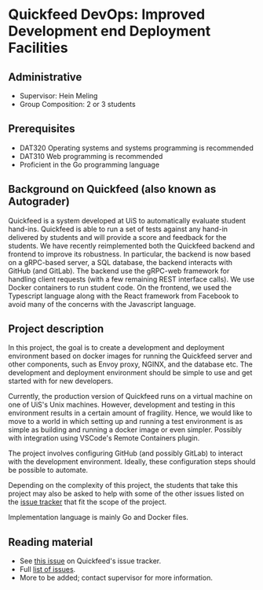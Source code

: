 # Quickfeed DevOps: Improved Development end Deployment Facilities

## Administrative

- Supervisor: Hein Meling
- Group Composition: 2 or 3 students

## Prerequisites

- DAT320 Operating systems and systems programming is recommended
- DAT310 Web programming is recommended
- Proficient in the Go programming language

## Background on Quickfeed (also known as Autograder)

Quickfeed is a system developed at UiS to automatically evaluate student hand-ins.
Quickfeed is able to run a set of tests against any hand-in delivered by students and will provide a score and feedback for the students.
We have recently reimplemented both the Quickfeed backend and frontend to improve its robustness.
In particular, the backend is now based on a gRPC-based server, a SQL database, the backend interacts with GitHub (and GitLab).
The backend use the gRPC-web framework for handling client requests (with a few remaining REST interface calls).
We use Docker containers to run student code.
On the frontend, we used the Typescript language along with the React framework from Facebook to avoid many of the concerns with the Javascript language.

## Project description

In this project, the goal is to create a development and deployment environment based on docker images for running the Quickfeed server and other components, such as Envoy proxy, NGINX, and the database etc.
The development and deployment environment should be simple to use and get started with for new developers.

Currently, the production version of Quickfeed runs on a virtual machine on one of UiS's Unix machines.
However, development and testing in this environment results in a certain amount of fragility.
Hence, we would like to move to a world in which setting up and running a test environment is as simple as building and running a docker image or even simpler.
Possibly with integration using VSCode's Remote Containers plugin.

The project involves configuring GitHub (and possibly GitLab) to interact with the development environment. Ideally, these configuration steps should be possible to automate.

Depending on the complexity of this project, the students that take this project may also be asked to help with some of the other issues listed on the [issue tracker](https://github.com/autograde/quickfeed/issues) that fit the scope of the project.

Implementation language is mainly Go and Docker files.

## Reading material

- See [this issue](https://github.com/autograde/quickfeed/issues/360) on Quickfeed's issue tracker.
- Full [list of issues](https://github.com/autograde/quickfeed/issues).
- More to be added; contact supervisor for more information.
